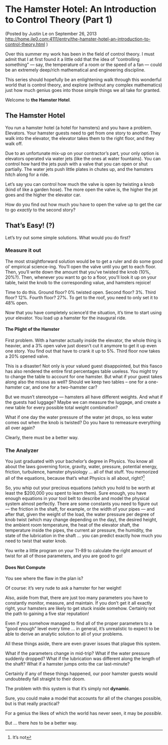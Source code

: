 The Hamster Hotel: An Introduction to Control Theory (Part 1)
=============================================================

(Posted by Justin Le on September 26, 2013 <http://home.jle0.com:4111/entry/the-hamster-hotel-an-introduction-to-control-theory.html> )

Over this summer my work has been in the field of control theory. I must
admit that I at first found it a little odd that the idea of
“controlling something” — say, the temperature of a room or the speed of
a fan — could be an extremely deep/rich mathematical and engineering
discipline.

This series should hopefully be an enlightening walk through this
wonderful world that is control theory, and explore (without any complex
mathematics) just how much genius goes into those simple things we all
take for granted.

Welcome to **the Hamster Hotel**.

The Hamster Hotel
-----------------

You run a hamster hotel (a hotel for hamsters) and you have a problem.
Elevators. Your hamster guests need to get from one story to another.
They walk into the elevator, the elevator takes them to the right floor,
and they walk off.

Due to an unfortunate mix-up on your contractor’s part, your only option
is elevators operated via water jets (like the ones at water fountains).
You can control how hard the jets push with a valve that you can open or
shut partially. The water jets push little plates in chutes up, and the
hamsters hitch along for a ride.

Let’s say you can control how much the valve is open by twisting a knob
(kind of like a garden hose). The more open the valve is, the higher the
jet goes and the higher the elevator car.

How do you find out how much you have to open the valve up to get the
car to go *exactly* to the second story?

That’s Easy! (?)
----------------

Let’s try out some simple solutions. What would you do first?

### Measure it out

The most straightforward solution would be to get a ruler and do some
good ol’ empirical science-ing. You’ll open the valve until you get to
each floor. Then, you’ll write down the amount that you’ve twisted the
knob (10%, 20%?). Then, whenever you want to go to a floor, you’ll look
it up on your table, twist the knob to the corresponding value, and
hamsters rejoice!

Time to do this. Ground floor? 0% twisted open. Second floor? 3%. Third
floor? 12%. Fourth floor? 27%. To get to the roof, you need to only set
it to 48% open.

Now that you have completely science’d the situation, it’s time to start
using your elevator. You load up a hamster for the inaugural ride.

#### The Plight of the Hamster

First problem. With a hamster actually inside the elevator, the whole
thing is heavier, and a 3% open valve just doesn’t cut it anymore to get
it up even one story. You find out that have to crank it up to 5%. Third
floor now takes a 20% opened valve.

This is a disaster! Not only is your valued guest disappointed, but this
fiasco has also rendered the entire first percentages table useless. You
might try to change the table to account for one hamster. But what if
your guest takes along also the missus as well? Should we keep two
tables – one for a one-hamster car, and one for a two-hamster car?

But we musn’t stereotype — hamsters all have different weights. And what
if the guests had luggage? Maybe we can measure the luggage, and create
a new table for every possible total weight combination?

What if one day the water pressure of the water jet drops, so less water
comes out when the knob is twisted? Do you have to remeasure everything
all over again?

Clearly, there must be a better way.

### The Analyzer

You just graduated with your bachelor’s degree in Physics. You know all
about the laws governing force, gravity, water, pressure, potential
energy, friction, turbulence, hamster physiology … all of that stuff.
You memorized all of the equations, because that’s what Physics is all
about, right?[^1]

So, you whip out your precious equations (which you hold to be worth at
least the \$200,000 you spent to learn them). Sure enough, you have
enough equations in your tool belt to describe and model the physical
system almost perfectly. There are some constants you need to figure out
— the friction in the shaft, for example, or the width of your pipes —
and after that, given the weight of the load, the water pressure per
degree of knob twist (which may change depending on the day), the
desired height, the ambient room temperature, the heat of the elevator
shaft, the temperature inside the pipes, the current air pressure, the
humidity, the state of the lubrication in the shaft … you can predict
exactly how much you need to twist that water knob.

You write a little program on your TI-89 to calculate the right amount
of twist for all of those parameters, and you are good to go!

#### Does Not Compute

You see where the flaw in the plan is?

Of course: it’s very rude to ask a hamster for her weight!

Also, aside from that, there are just too many parameters you have to
constantly monitor, measure, and maintain. If you don’t get it all
exactly right, your hamsters are likely to get stuck inside somehow.
Certainly not the path to gaining a five star reputation!

Even if you somehow managed to find all of the proper parameters to a
“good enough” level every time … in general, it’s unrealistic to expect
to be able to derive an analytic solution to all of your problems.

All these things aside, there are even graver issues that plague this
system.

What if the parameters change in mid-trip? What if the water pressure
suddenly dropped? What if the lubrication was different along the length
of the shaft? What if a hamster jumps onto the car last-minute?

Certainly if any of these things happened, our poor hamster guests would
undoubtedly fall straight to their doom.

The problem with this system is that it’s simply not **dynamic**.

Sure, you could make a model that accounts for all of the changes
possible, but is that really practical?

For a genius the likes of which the world has never seen, it may be
*possible*.

But … there *has* to be a better way.

[^1]: It’s not
